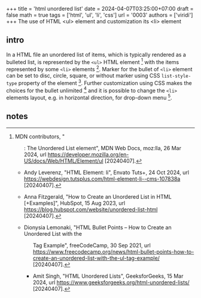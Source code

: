 +++
title = 'html unordered list'
date = 2024-04-07T03:25:00+07:00
draft = false
math = true
tags = ['html', 'ul', 'li', 'css']
url = '0003'
authors = ['viridi']
+++
The use of HTML &lt;ul&gt; element and customization its &lt;li&gt; element <!--more-->


## intro
In a HTML file an unordered list of items, which is typically rendered as a bulleted list, is represented by the `<ul>` HTML element [^mdncontributors_2024] with the items represented by some `<li>` elements [^leverenz_2023]. Marker for the bullet of `<li>` element can be set to disc, circle, square, or without marker using CSS `list-style-type` property of the element [^fitzgerald_2023]. Further customization using CSS makes the choices for the bullet unlimited [^lemonaki_2021] and it is possible to change the `<li>` elements layout, e.g. in horizontal direction, for drop-down menu [^singh_2024].


## notes
[^fitzgerald_2023]: Anna Fitzgerald, "How to Create an Unordered List in HTML [+Examples]", HubSpot, 15 Aug 2023, url https://blog.hubspot.com/website/unordered-list-html [20240407].
[^lemonaki_2021]: Dionysia Lemonaki, "HTML Bullet Points – How to Create an Unordered List with the <ul> Tag Example", freeCodeCamp, 30 Sep 2021, url https://www.freecodecamp.org/news/html-bullet-points-how-to-create-an-unordered-list-with-the-ul-tag-example/ [20240407].
[^leverenz_2023]: Andy Leverenz, "HTML Element: li", Envato Tuts+, 24 Oct 2024, url https://webdesign.tutsplus.com/html-element-li--cms-107838a [20240407].
[^mdncontributors_2024]: MDN contributors, "<ul>: The Unordered List element", MDN Web Docs, moz:lla, 26 Mar 2024, url https://developer.mozilla.org/en-US/docs/Web/HTML/Element/ul [20240407].
[^singh_2024]: Amit Singh, "HTML Unordered Lists", GeeksforGeeks, 15 Mar 2024, url https://www.geeksforgeeks.org/html-unordered-lists/ [20240407].
